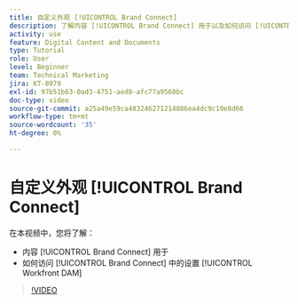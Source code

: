 ```yaml
---
title: 自定义外观 [!UICONTROL Brand Connect]
description: 了解内容 [!UICONTROL Brand Connect] 用于以及如何访问 [!UICONTROL Brand Connect] 中的设置 [!UICONTROL Workfront DAM].
activity: use
feature: Digital Content and Documents
type: Tutorial
role: User
level: Beginner
team: Technical Marketing
jira: KT-8979
exl-id: 97b51b63-0ad3-4751-aed8-afc77a9560bc
doc-type: video
source-git-commit: a25a49e59ca483246271214886ea4dc9c10e8d66
workflow-type: tm+mt
source-wordcount: '35'
ht-degree: 0%

---
```


# 自定义外观 [!UICONTROL Brand Connect]

在本视频中，您将了解：

* 内容 [!UICONTROL Brand Connect] 用于
* 如何访问 [!UICONTROL Brand Connect] 中的设置 [!UICONTROL Workfront DAM]

>[!VIDEO](https://video.tv.adobe.com/v/335241/?quality=12&learn=on)
